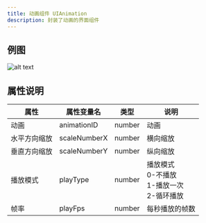 ```yaml
---
title: 动画组件 UIAnimation
description: 封装了动画的界面组件
---
```


## 例图

![alt text](https://cdn.gcw.wiki.wiki/gcw/image/zh_hans/getting-started/13.interface/13.uianimation/image.png)

## 属性说明

| 属性         | 属性变量名   | 类型   | 说明                                             |
| ------------ | ------------ | ------ | ------------------------------------------------ |
| 动画         | animationID  | number | 动画                                             |
| 水平方向缩放 | scaleNumberX | number | 横向缩放                                         |
| 垂直方向缩放 | scaleNumberY | number | 纵向缩放                                         |
| 播放模式     | playType     | number | 播放模式<br>0-不播放<br>1-播放一次<br>2-循环播放 |
| 帧率         | playFps      | number | 每秒播放的帧数                                   |

<!-- ## 参考-API

- API-单机版-动画组件:UIAnimation -->
